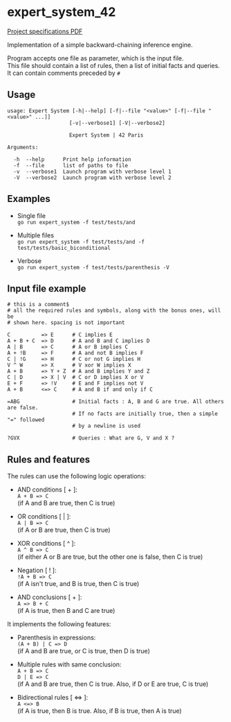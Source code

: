 # expert_system_42

[Project specifications PDF](./docs/expert-system.en.pdf)

Implementation of a simple backward-chaining inference engine.  

Program accepts one file as parameter, which is the input file.  
This file should contain a list of rules, then a list of initial facts and queries.  
It can contain comments preceded by `#`

## Usage

```
usage: Expert System [-h|--help] [-f|--file "<value>" [-f|--file "<value>" ...]]
                    [-v|--verbose1] [-V|--verbose2]

                    Expert System | 42 Paris

Arguments:

  -h  --help      Print help information
  -f  --file      list of paths to file
  -v  --verbose1  Launch program with verbose level 1
  -V  --verbose2  Launch program with verbose level 2
```
  
## Examples

- Single file  
`go run expert_system -f test/tests/and`  

- Multiple files  
`go run expert_system -f test/tests/and -f test/tests/basic_biconditional`  

- Verbose  
`go run expert_system -f test/tests/parenthesis -V`  

## Input file example  



```
# this is a comment$
# all the required rules and symbols, along with the bonus ones, will be
# shown here. spacing is not important

C          => E      # C implies E
A + B + C  => D      # A and B and C implies D
A | B      => C      # A or B implies C
A + !B     => F      # A and not B implies F
C | !G     => H      # C or not G implies H
V ^ W      => X      # V xor W implies X
A + B      => Y + Z  # A and B implies Y and Z
C | D      => X | V  # C or D implies X or V
E + F      => !V     # E and F implies not V
A + B      <=> C     # A and B if and only if C

=ABG                 # Initial facts : A, B and G are true. All others are false.
                     # If no facts are initially true, then a simple "=" followed
                     # by a newline is used

?GVX                 # Queries : What are G, V and X ?
```



## Rules and features

The rules can use the following logic operations:

- AND conditions [ + ]:  
`A + B => C`  
(if A and B are true, then C is true)

- OR conditions [ | ]:  
`A | B => C`  
(if A or B are true, then C is true)  

- XOR conditions [ ^ ]:  
`A ^ B => C`  
(if either A or B are true, but the other one is false, then C is true)  

- Negation [ ! ]:  
`!A + B => C`  
(if A isn't true, and B is true, then C is true)  

- AND conclusions [ + ]:  
`A => B + C`  
(if A is true, then B and C are true)  


It implements the following features:  

- Parenthesis in expressions:  
`(A + B) | C => D`  
(if A and B are true, or C is true, then D is true)  

 - Multiple rules with same conclusion:  
 `A + B => C`  
 `D | E => C`  
 (if A and B are true, then C is true. Also, if D or E are true, C is true)  

 - Bidirectional rules [ <=> ]:  
`A <=> B`  
(if A is true, then B is true. Also, if B is true, then A is true)  
